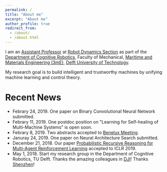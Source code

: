 ```yaml
---
permalink: /
title: "About me"
excerpt: "About me"
author_profile: true
redirect_from: 
  - /about/
  - /about.html
---
```

I am an [Assistant Professor](https://www.tudelft.nl/staff/wei.pan/) at [Robot Dynamics Section](https://www.tudelft.nl/3me/afdelingen/biomechanical-engineering/research/dbl-delft-biorobotics-lab/) as part of the [Department of Cognitive Robotics](https://www.tudelft.nl/en/3me/departments/cognitive-robotics-cor/), Faculty of Mechanical, [Maritime and Materials Engineering (3mE)](https://www.tudelft.nl/en/3me/), [Delft University of Technology](https://www.tudelft.nl/en/). 

My research goal is to build intelligent and trustworthy machines by unifying machine learning and control theory.

Recent News
======
* Febrary 24, 2019. One paper on Binary Convolutional Neural Network submitted. 
* Febrary 11, 2019. One postdoc position on "Learning for Self-healing of Multi-Machine Systems" is open soon.
* Febrary 8, 2019. Two abstracts accepted to [Benelux Meeting](https://www.beneluxmeeting.nl/2019/).
* Januray 24, 2019. One paper on Neural Architecture Search submitted.
* December 21, 2018. Our paper [Probabilistic Recursive Reasoning for Multi-Agent Reinforcement Learning](https://openreview.net/forum?id=rkl6As0cF7) accepted to ICLR 2019.
* May 1, 2018. Start my research group in the Department of Cognitive Robotics, TU Delft. Thanks the amazing colleagues in [DJI](http://www.dji.com)! Thanks [Shenzhen](https://en.wikipedia.org/wiki/Shenzhen)! 
